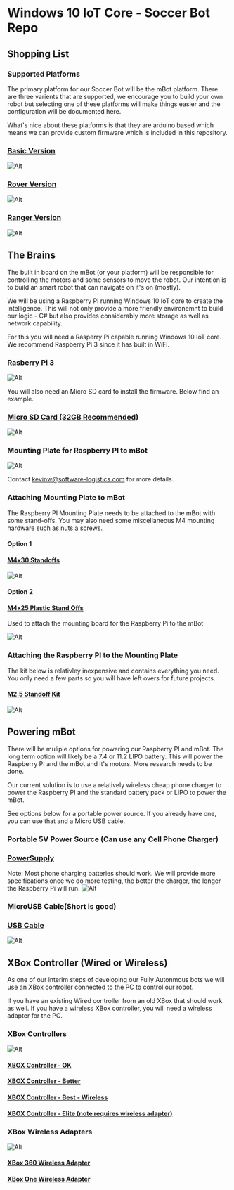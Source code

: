 # Windows 10 IoT Core - Soccer Bot Repo
## Shopping List


### Supported Platforms
The primary platform for our Soccer Bot will be the mBot platform.  There are three varients that are supported, we encourage you to build your own robot
but selecting one of these platforms will make things easier and the configuration will be documented here.

What's nice about these platforms is that they are arduino based which means we can provide custom firmware which is included in this repository. 


### [Basic Version](https://www.amazon.com/Makeblock-DIY-mBot-Kit-Bluetooth/dp/B01FS7BGJI/ref=sr_1_3?ie=UTF8&qid=1485812877&sr=8-3&keywords=mBot)

![Alt](Documentation/BasicVersion.jpg)

### [Rover Version](https://www.amazon.com/dp/B00W6Y194Y?psc=1)

![Alt](Documentation/RoverVersion.jpg)

### [Ranger Version](https://www.amazon.com/Makeblock-Ranger-Transformable-Educational-Robot/dp/B01DY3OTHO/ref=sr_1_6?ie=UTF8&qid=1485812877&sr=8-6&keywords=mBot)

![Alt](Documentation/RangerBot.jpg)


## The Brains

The built in board on the mBot (or your platform) will be responsible for controlling the motors and some sensors to move the robot.  Our intention is to build an smart robot that can navigate on it's on (mostly).  

We will be using a Raspberry Pi running Windows 10 IoT core to create the intelligence.  This will not only provide a more friendly environemnt to build our logic - C# but also provides considerably more storage as well as network capability.

For this you will need a Rasperry Pi capable running Windows 10 IoT core.  We recommend Raspberry Pi 3 since it has built in WiFi.

### [Rasberry Pi 3](https://www.amazon.com/Raspberry-Computer-Performance-Anodized-Heatsink/dp/B01KGMMI1A/ref=sr_1_1?s=electronics&ie=UTF8&qid=1485813892&sr=1-1-spons&keywords=Raspberry+Pi+3&psc=1)

![Alt](Documentation/RaspberyPi.jpg)

You will also need an Micro SD card to install the firmware.  Below find an example.

### [Micro SD Card (32GB Recommended)](https://www.amazon.com/SanDisk-microSDXC-Standard-Packaging-SDSQUNC-064G-GN6MA/dp/B010Q588D4/ref=sr_1_1?s=pc&ie=UTF8&qid=1485814127&sr=1-1&keywords=Micro+SD+card)

![Alt](Documentation/MicroSDCard.jpg)

### Mounting Plate for Raspberry PI to mBot

![Alt](Documentation/mBot.png)

Contact kevinw@software-logistics.com for more details.

### Attaching Mounting Plate to mBot
The Raspberry PI Mounting Plate needs to be attached to the mBot with some stand-offs.  You may also need some miscellaneous M4 mounting hardware such as nuts a screws.
#### Option 1
#### [M4x30 Standoffs](https://www.amazon.com/gp/product/B0177VGC92/ref=oh_aui_search_detailpage?ie=UTF8&psc=1)

![Alt](Documentation/Standoffs.jpg)

#### Option 2
#### [M4x25 Plastic Stand Offs](https://www.amazon.com/gp/product/B016VQYGGA/ref=od_aui_detailpages00?ie=UTF8&psc=1)
Used to attach the mounting board for the Raspberry Pi to the mBot

![Alt](Documentation/PlasticStandoff.jpg)

### Attaching the Raspberry PI to the Mounting Plate
The kit below is relativley inexpensive and contains everything you need.  You only need a few parts so you will have left overs for future projects.

#### [M2.5 Standoff Kit](https://www.amazon.com/HVAZI-Standoff-Stainless-Assortment-Male-Female/dp/B01L06CUJG/ref=sr_1_1?ie=UTF8&qid=1486738108&sr=8-1-spons&keywords=M2.5%C2%A0standoff&psc=1)

![Alt](Documentation/2.5mmStandoff.jpg)

## Powering mBot

There will be muliple options for powering our Raspberry PI and mBot.  The long term option will likely be a 7.4 or 11.2 LIPO battery.  This will power the Raspberry PI and the mBot and it's motors.  More research needs to be done.  

Our current solution is to use a relatively wireless cheap phone charger to power the Raspberry PI and the standard battery pack or LIPO to power the mBot.

See options below for a portable power source.  If you already have one, you can use that and a Micro USB cable.

### Portable 5V Power Source (Can use any Cell Phone Charger)
### [PowerSupply](https://www.amazon.com/Anker-PowerCore-Lipstick-Sized-Generation-Batteries/dp/B005X1Y7I2/ref=sr_1_5?ie=UTF8&qid=1488811969&sr=8-5&keywords=phone+battery+backup)
Note: Most phone charging batteries should work.  We will provide more specifications once we do more testing, the better the charger, the longer the Raspberry Pi will run. 
![Alt](Documentation/Power.jpg)

### MicroUSB Cable(Short is good)
### [USB Cable](https://www.amazon.com/Pack-micro-USB-Compatible-Powering-Streaming/dp/B01HBMOEAQ/ref=sr_1_5?ie=UTF8&qid=1488817223&sr=8-5&keywords=6%22+USB+Micro+cable)
![Alt](Documentation/MicroUSB.jpg)

## XBox Controller (Wired or Wireless)

As one of our interim steps of developing our Fully Autonmous bots we will use an XBox controller connected to the PC to control our robot.

If you have an existing Wired controller from an old XBox that should work as well.  If you have a wireless XBox controller, you will need a wireless adapter for the PC.

### XBox Controllers
![Alt](Documentation/XBoxOneWirelessController.jpg)

#### [XBOX Controller - OK](https://www.amazon.com/Hydra-Performance-Wired-Xbox-Controller-S-Type/dp/B006ZQ85YG/ref=sr_1_35?s=videogames&ie=UTF8&qid=1488820193&sr=1-35&keywords=xbox%C2%A0+controller)

#### [XBOX Controller - Better](https://www.amazon.com/Microsoft-Wired-Controller-Windows-Console/dp/B004QRKWLA/ref=sr_1_98?s=videogames&ie=UTF8&qid=1488820311&sr=1-98&keywords=xbox%C2%A0+controller)

#### [XBOX Controller - Best - Wireless](https://www.amazon.com/Microsoft-Xbox-Controller-Wireless-Adapter-Windows/dp/B015IX3X3E/ref=sr_1_2?ie=UTF8&qid=1488820851&sr=8-2&keywords=xbox+controller+wireless+adapter+for+windows+10)

#### [XBOX Controller - Elite (note requires wireless adapter)](https://www.amazon.com/Xbox-One-Elite-Wireless-Controller/dp/B00ZDNNRB8/ref=sr_1_1?s=electronics&ie=UTF8&qid=1488820416&sr=1-1&keywords=xbox+one+elite)

### XBox Wireless Adapters
![Alt](Documentation/XBoxOneWirelessAdapter.jpg)
#### [XBox 360 Wireless Adapter](https://www.amazon.com/Microsoft-Xbox-Wireless-Receiver-Windows/dp/B000HZFCT2/ref=sr_1_5?ie=UTF8&qid=1488820851&sr=8-5&keywords=xbox+controller+wireless+adapter+for+windows+10)

#### [XBox One Wireless Adapter](https://www.amazon.com/Microsoft-Xbox-Wireless-Adapter-Windows/dp/B00ZB7W4QU/ref=sr_1_3?ie=UTF8&qid=1488820851&sr=8-3&keywords=xbox+controller+wireless+adapter+for+windows+10)
